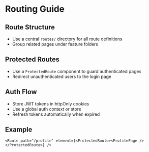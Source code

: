 # Routing Guide

## Route Structure
- Use a central `routes/` directory for all route definitions
- Group related pages under feature folders

## Protected Routes
- Use a `ProtectedRoute` component to guard authenticated pages
- Redirect unauthenticated users to the login page

## Auth Flow
- Store JWT tokens in httpOnly cookies
- Use a global auth context or store
- Refresh tokens automatically when expired

## Example
```tsx
<Route path="/profile" element={<ProtectedRoute><ProfilePage /></ProtectedRoute>} />
``` 